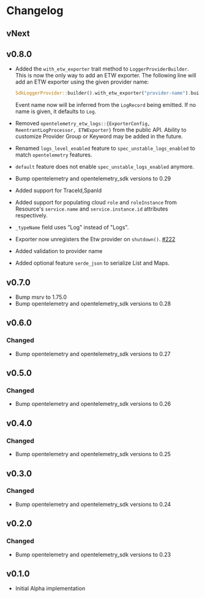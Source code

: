 # Changelog

## vNext

## v0.8.0

- Added the `with_etw_exporter` trait method to `LoggerProviderBuilder`.
  This is now the only way to add an ETW exporter. The following line
  will add an ETW exporter using the given provider name:

  ```rust
  SdkLoggerProvider::builder().with_etw_exporter("provider-name").build();
  ```

  Event name now will be inferred from the `LogRecord` being emitted. If no name is given, it defaults to `Log`.
- Removed `opentelemetry_etw_logs::{ExporterConfig, ReentrantLogProcessor, ETWExporter}` from the public API. Ability to customize Provider Group or Keyword may be added in the future.
- Renamed `logs_level_enabled` feature to `spec_unstable_logs_enabled` to match `opentelemetry` features.
- `default` feature does not enable `spec_unstable_logs_enabled` anymore.
- Bump opentelemetry and opentelemetry_sdk versions to 0.29
- Added support for TraceId,SpanId
- Added support for populating cloud `role` and `roleInstance` from Resource's `service.name` and `service.instance.id` attributes respectively.
- `_typeName` field uses "Log" instead of "Logs".
- Exporter now unregisters the Etw provider on `shutdown()`.
  [#222](https://github.com/open-telemetry/opentelemetry-rust-contrib/pull/222)
- Added validation to provider name
- Added optional feature `serde_json` to serialize List and Maps.

## v0.7.0

- Bump msrv to 1.75.0
- Bump opentelemetry and opentelemetry_sdk versions to 0.28

## v0.6.0

### Changed

- Bump opentelemetry and opentelemetry_sdk versions to 0.27

## v0.5.0

### Changed

- Bump opentelemetry and opentelemetry_sdk versions to 0.26

## v0.4.0

### Changed

- Bump opentelemetry and opentelemetry_sdk versions to 0.25

## v0.3.0

### Changed

- Bump opentelemetry and opentelemetry_sdk versions to 0.24

## v0.2.0

### Changed

- Bump opentelemetry and opentelemetry_sdk versions to 0.23

## v0.1.0

- Initial Alpha implementation
